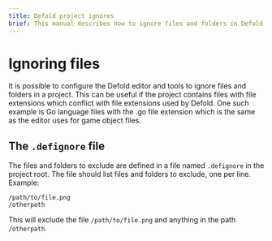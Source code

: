 ```yaml
---
title: Defold project ignores
brief: This manual describes how to ignore files and folders in Defold.
---
```


# Ignoring files

It is possible to configure the Defold editor and tools to ignore files and folders in a project. This can be useful if the project contains files with file extensions which conflict with file extensions used by Defold. One such example is Go language files with the .go file extension which is the same as the editor uses for game object files.

## The `.defignore` file
The files and folders to exclude are defined in a file named `.defignore` in the project root. The file should list files and folders to exclude, one per line. Example:

```
/path/to/file.png
/otherpath
```

This will exclude the file `/path/to/file.png` and anything in the path `/otherpath`.
